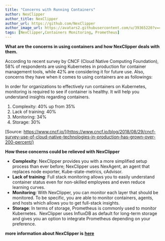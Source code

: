```yaml
---
title: "Concerns with Running Containers"
author: NexClipper
author_title: NexClipper
author_url: https://github.com/NexClipper
author_image_url: https://avatars2.githubusercontent.com/u/39365220?v=4
tags: [NexClipper,Containers Monitoring, Prometheus]
---
```



**What are the concerns in using containers and how NexClipper deals with them.**

According to recent survey by CNCF (Cloud Native Computing Foundation), 58% of respondents are using Kubernetes in production for container management tools, while 42% are considering it for future use. Also, concerns they have when it comes to using containers are as followings:

<!--truncate-->

In order for organizations to effectively run containers on Kubernetes, monitoring is required to see if container is healthy. It will help you understand insights regarding containers.

1. Complexity: 40% up from 35%
2. Lack of training: 40%
3. Monitoring: 34%
4. Storage: 30%

[Source: https://www.cncf.io/](https://www.cncf.io/blog/2018/08/29/cncf-survey-use-of-cloud-native-technologies-in-production-has-grown-over-200-percent/)

**How these concerns could be relieved with NexClipper**

- **Complexity**: NexClipper provides you with a more simplified setup process than ever before; NexClipper uses NexAgent, an agent that replaces node exporter, Kube-state-metrics, cAdvisor.
- **Lack of training**: Full stack monitoring allows you to easily understand container status even for non-skilled employees and even reduce learning curves.
- **Monitoring**: With NexClipper, you can monitor each layer that should be monitored. To be specific, you are able to monitor containers, agents, and hosts which allows you to get full-stack insights.
- **Storage**: In terms of storage, Prometheus is commonly used to monitor Kubernetes.  NexClipper uses InfluxDB as default for long-term storage and gives you an option to integrate Prometheus depending on your preference.

**more information about NexClipper is** [**here**](https://github.com/NexClipper/NexClipper)

